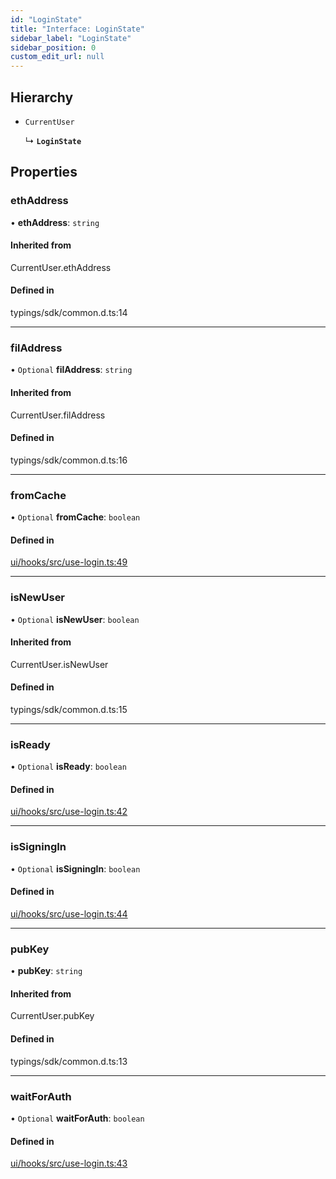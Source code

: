 ```yaml
---
id: "LoginState"
title: "Interface: LoginState"
sidebar_label: "LoginState"
sidebar_position: 0
custom_edit_url: null
---
```


## Hierarchy

- `CurrentUser`

  ↳ **`LoginState`**

## Properties

### ethAddress

• **ethAddress**: `string`

#### Inherited from

CurrentUser.ethAddress

#### Defined in

typings/sdk/common.d.ts:14

___

### filAddress

• `Optional` **filAddress**: `string`

#### Inherited from

CurrentUser.filAddress

#### Defined in

typings/sdk/common.d.ts:16

___

### fromCache

• `Optional` **fromCache**: `boolean`

#### Defined in

[ui/hooks/src/use-login.ts:49](https://github.com/AKASHAorg/akasha-core/blob/c052f00c/ui/hooks/src/use-login.ts#L49)

___

### isNewUser

• `Optional` **isNewUser**: `boolean`

#### Inherited from

CurrentUser.isNewUser

#### Defined in

typings/sdk/common.d.ts:15

___

### isReady

• `Optional` **isReady**: `boolean`

#### Defined in

[ui/hooks/src/use-login.ts:42](https://github.com/AKASHAorg/akasha-core/blob/c052f00c/ui/hooks/src/use-login.ts#L42)

___

### isSigningIn

• `Optional` **isSigningIn**: `boolean`

#### Defined in

[ui/hooks/src/use-login.ts:44](https://github.com/AKASHAorg/akasha-core/blob/c052f00c/ui/hooks/src/use-login.ts#L44)

___

### pubKey

• **pubKey**: `string`

#### Inherited from

CurrentUser.pubKey

#### Defined in

typings/sdk/common.d.ts:13

___

### waitForAuth

• `Optional` **waitForAuth**: `boolean`

#### Defined in

[ui/hooks/src/use-login.ts:43](https://github.com/AKASHAorg/akasha-core/blob/c052f00c/ui/hooks/src/use-login.ts#L43)
